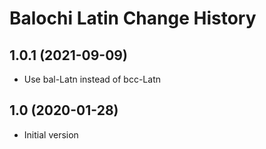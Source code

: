 Balochi Latin Change History
====================
1.0.1 (2021-09-09)
------------------
* Use bal-Latn instead of bcc-Latn

1.0 (2020-01-28)
----------------
* Initial version
